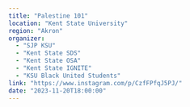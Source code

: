 ```yaml
---
title: "Palestine 101"
location: "Kent State University"
region: "Akron"
organizer:
  - "SJP KSU"
  - "Kent State SDS"
  - "Kent State OSA"
  - "Kent State IGNITE"
  - "KSU Black United Students"
link: "https://www.instagram.com/p/CzfFPfqJ5PJ/"
date: "2023-11-20T18:00:00"
---
```

